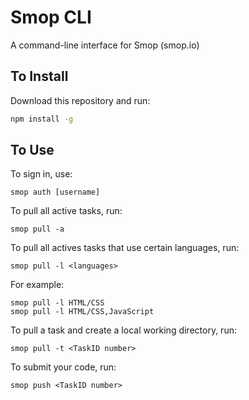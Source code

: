 # Smop CLI

A command-line interface for Smop (smop.io)

## To Install

Download this repository and run:
```sh
npm install -g
```

## To Use

To sign in, use: 
```
smop auth [username]
```
To pull all active tasks, run: 
```
smop pull -a 
```

To pull all actives tasks that use certain languages, run: 
```
smop pull -l <languages>
```
For example: 
```
smop pull -l HTML/CSS
smop pull -l HTML/CSS,JavaScript
```

To pull a task and create a local working directory, run:
```
smop pull -t <TaskID number>
```

To submit your code, run: 
```
smop push <TaskID number>
```
